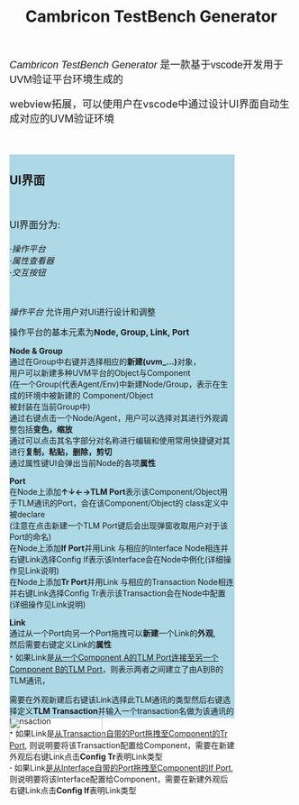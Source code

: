 <h1 align="center">Cambricon TestBench Generator</h1>
<br>
<p style="font-size:18px; font-family:arial;"><i>Cambricon TestBench Generator</i> 是一款基于vscode开发用于UVM验证平台环境生成的</p>
<p style="font-size:18px;">webview拓展，可以使用户在vscode中通过设计UI界面自动生成对应的UVM验证环境</p>
<br>

<br>
<div id="menu" style="background-color:lightblue; height:1000px;width:400px; float:left;">
<h2>UI界面</h2>
<br>

<p style="font-size:17px;">UI界面分为:<br>
<br>
<i style="font-size:15px;">·操作平台<br></i>
<i style="font-size:15px;">·属性查看器<br></i>
<i style="font-size:15px;">·交互按钮<br></i>
</p>
<br>

<p style="font-size:15px;"><i>操作平台 </i>允许用户对UI进行设计和调整
<p style="font-size:15px;">操作平台的基本元素为<b>Node, Group, Link, Port</b></p>
<p style="font-size:14px;">
<b>Node & Group</b><br>
通过在Group中右键并选择相应的<b>新建(uvm_...)</b>对象，<br>用户可以新建多种UVM平台的Object与Component
<br>
(在一个Group(代表Agent/Env)中新建Node/Group，表示在生成的环境中被新建的
Component/Object<br>被封装在当前Group中)<br>
通过右键点击一个Node/Agent，用户可以选择对其进行外观调整包括<b>变色，缩放</b><br>
通过可以点击其名字部分对名称进行编辑和使用常用快捷键对其进行<b>复制，粘贴，删除，剪切</b><br>
通过属性键UI会弹出当前Node的各项<b>属性</b><br>
</p>

<p style="font-size:14px">
<b>Port</b>
<br>
在Node上添加<b>↑↓←→TLM Port</b>表示该Component/Object用于TLM通讯的Port，会在该Component/Object的
class定义中被declare
<br>
(注意在点击新建一个TLM Port键后会出现弹窗收取用户对于该Port的命名)<br>
在Node上添加<b>If Port</b>并用Link 与相应的Interface Node相连并右键Link选择Config If表示该Interface会在Node中例化(详细操作见Link说明)
<br>
在Node上添加<b>Tr Port</b>并用Link 与相应的Transaction Node相连并右键Link选择Config Tr表示该Transaction会在Node中配置(详细操作见Link说明)
</p>

</p>

<p style="font-size:14px">
<b>Link</b>
<br>
通过从一个Port向另一个Port拖拽可以<b>新建</b>一个Link的<b>外观</b>,
<br>
然后需要右键定义Link的<b>属性</b>
<br>
<b style="font-size:20px">·</b> 如果Link是<u>从一个Component A的TLM Port连接至另一个Component B的TLM Port</u>，则表示两者之间建立了由A到B的TLM通讯，

需要在外观新建后右键该Link选择此TLM通讯的类型然后右键选择定义<b>TLM Transaction</b>并输入一个transaction名做为该通讯的transaction
<br>
<b style="font-size:20px">·</b> 如果Link是<u>从Transaction自带的Port拖拽至Component的Tr Port</u>, 则说明要将该Transaction配置给Component，需要在新建外观后右键Link点击<b>Config Tr</b>表明Link类型
<br>
<b>·</b> 如果Link<u>是从Interface自带的Port拖拽至Component的If Port</u>, 则说明要将该Interface配置给Component，需要在新建外观后右键Link点击<b>Config If</b>表明Link类型

</p>


</div>


<img src="https://github.com/ruohuali/Cambricon-TestBench-Generator/blob/master/Demo_snapshots/Demo_snapshots.txt" width="165" height="60" />
